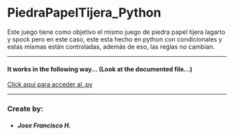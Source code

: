 # PiedraPapelTijera_Python
Este juego tiene como objetivo el mismo juego de piedra papel tijera lagarto y spock pero en este caso, este esta hecho en python con condicionales y estas mismas están controladas, además de eso, las reglas no cambian.

---

#### It works in the following way... (Look at the documented file...)

[Click aqui para acceder al .py](/Piedra-Papel-Tijera.py)

---

### Create by:
+ ##### Jose Francisco H.


